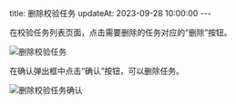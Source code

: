 title: 删除校验任务 updateAt: 2023-09-28 10:00:00 ---

在校验任务列表页面，点击需要删除的任务对应的“删除”按钮。

![删除校验任务](../../images/删除校验任务.png)

在确认弹出框中点击“确认”按钮，可以删除任务。

![删除校验任务确认](../../images/删除校验任务确认.png)
